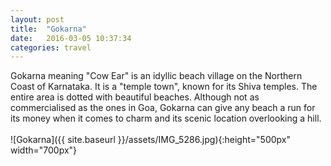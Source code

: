 ```yaml
---
layout: post
title:  "Gokarna"
date:   2016-03-05 10:37:34
categories: travel
---
```

Gokarna meaning "Cow Ear" is an idyllic beach village on the Northern Coast of Karnataka. It is a "temple town", known for its Shiva temples.
The entire area is dotted with beautiful beaches. Although not as commercialised as the ones in Goa, Gokarna can give any beach a run for its money when it comes to charm and its scenic location overlooking a hill.
<br><br>
![Gokarna]({{ site.baseurl }}/assets/IMG_5286.jpg){:height="500px" width="700px"}
<br>

<div id='map' style='width: 725px; height: 400px;'></div>

<script>
var mymap = L.map('map').setView([14.5445643,74.3114272], 9);

L.tileLayer('https://api.tiles.mapbox.com/v4/{id}/{z}/{x}/{y}.png?access_token={accessToken}', {
    attribution: 'Map data &copy; <a href="http://openstreetmap.org">OpenStreetMap</a> contributors, <a href="http://creativecommons.org/licenses/by-sa/2.0/">CC-BY-SA</a>, Imagery © <a href="http://mapbox.com">Mapbox</a>',
    maxZoom: 18,
    id: 'mapbox.outdoors',
    accessToken: 'pk.eyJ1IjoiemFwYXRhIiwiYSI6ImNpejQ2NmZrbzA0a3MzM280Zm40MjNlamcifQ.F1fnWKHio8oHmzw59V6qgw'
}).addTo(mymap);

var marker = L.marker([14.5445643,74.3114272]).addTo(mymap);
marker.bindPopup("Gokarna");
</script>